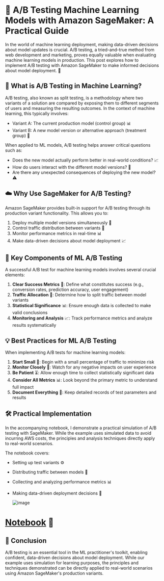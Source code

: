 # 🧪 A/B Testing Machine Learning Models with Amazon SageMaker: A Practical Guide

In the world of machine learning deployment, making data-driven decisions about model updates is crucial. A/B testing, a tried-and-true method from web development and marketing, proves equally valuable when evaluating machine learning models in production. This post explores how to implement A/B testing with Amazon SageMaker to make informed decisions about model deployment. 🚀

## 🤔 What is A/B Testing in Machine Learning?

A/B testing, also known as split testing, is a methodology where two variants of a solution are compared by exposing them to different segments of users and measuring the resulting outcomes. In the context of machine learning, this typically involves:

- Variant A: The current production model (control group) 📊
- Variant B: A new model version or alternative approach (treatment group) 🔄

When applied to ML models, A/B testing helps answer critical questions such as:
- Does the new model actually perform better in real-world conditions? 📈
- How do users interact with the different model versions? 👥
- Are there any unexpected consequences of deploying the new model? ⚠️

## ☁️ Why Use SageMaker for A/B Testing?

Amazon SageMaker provides built-in support for A/B testing through its production variant functionality. This allows you to:

1. Deploy multiple model versions simultaneously 🔄
2. Control traffic distribution between variants 🔀
3. Monitor performance metrics in real-time 📊
4. Make data-driven decisions about model deployment 📈

## 🔑 Key Components of ML A/B Testing

A successful A/B test for machine learning models involves several crucial elements:

1. **Clear Success Metrics** 🎯: Define what constitutes success (e.g., conversion rates, prediction accuracy, user engagement)
2. **Traffic Allocation** 🔀: Determine how to split traffic between model variants
3. **Statistical Significance** 📊: Ensure enough data is collected to make valid conclusions
4. **Monitoring and Analysis** 📈: Track performance metrics and analyze results systematically

## 💡 Best Practices for ML A/B Testing

When implementing A/B tests for machine learning models:

1. **Start Small** 🌱: Begin with a small percentage of traffic to minimize risk
2. **Monitor Closely** 👀: Watch for any negative impacts on user experience
3. **Be Patient** ⏳: Allow enough time to collect statistically significant data
4. **Consider All Metrics** 📊: Look beyond the primary metric to understand full impact
5. **Document Everything** 📝: Keep detailed records of test parameters and results

## 🛠️ Practical Implementation

In the accompanying notebook, I demonstrate a practical simulation of A/B testing with SageMaker. While the example uses simulated data to avoid incurring AWS costs, the principles and analysis techniques directly apply to real-world scenarios.

The notebook covers:
- Setting up test variants ⚙️
- Distributing traffic between models 🔀
- Collecting and analyzing performance metrics 📊
- Making data-driven deployment decisions 🎯

  ![image](https://github.com/user-attachments/assets/8d96bfc4-6f5f-48eb-a899-9bc9edab4226)


# [Notebook](https://github.com/ava11235/ml/blob/main/ab-testing-for-ml.ipynb) 📓

## 🎯 Conclusion

A/B testing is an essential tool in the ML practitioner's toolkit, enabling confident, data-driven decisions about model deployment. While our example uses simulation for learning purposes, the principles and techniques demonstrated can be directly applied to real-world scenarios using Amazon SageMaker's production variants.

